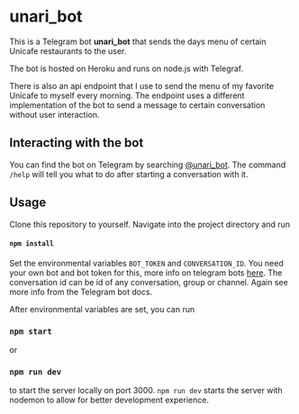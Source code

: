 # unari_bot

This is a Telegram bot **unari_bot** that sends the days menu of certain Unicafe restaurants to the user.

The bot is hosted on Heroku and runs on node.js with Telegraf.

There is also an api endpoint that I use to send the menu of my favorite Unicafe to myself every morning. The endpoint uses a different implementation of the bot to send a message to certain conversation without user interaction.

## Interacting with the bot

You can find the bot on Telegram by searching [@unari_bot](https://t.me/unari_bot). The command `/help` will tell you what to do after starting a conversation with it.

## Usage

Clone this repository to yourself. Navigate into the project directory and run

#### `npm install`

Set the environmental variables `BOT_TOKEN` and `CONVERSATION_ID`. You need your own bot and bot token for this, more info on telegram bots [here](https://core.telegram.org/bots). The conversation id can be id of any conversation, group or channel. Again see more info from the Telegram bot docs.

After environmental variables are set, you can run

### `npm start`

or 

### `npm run dev`

to start the server locally on port 3000. `npm run dev` starts the server with nodemon to allow for better development experience.
